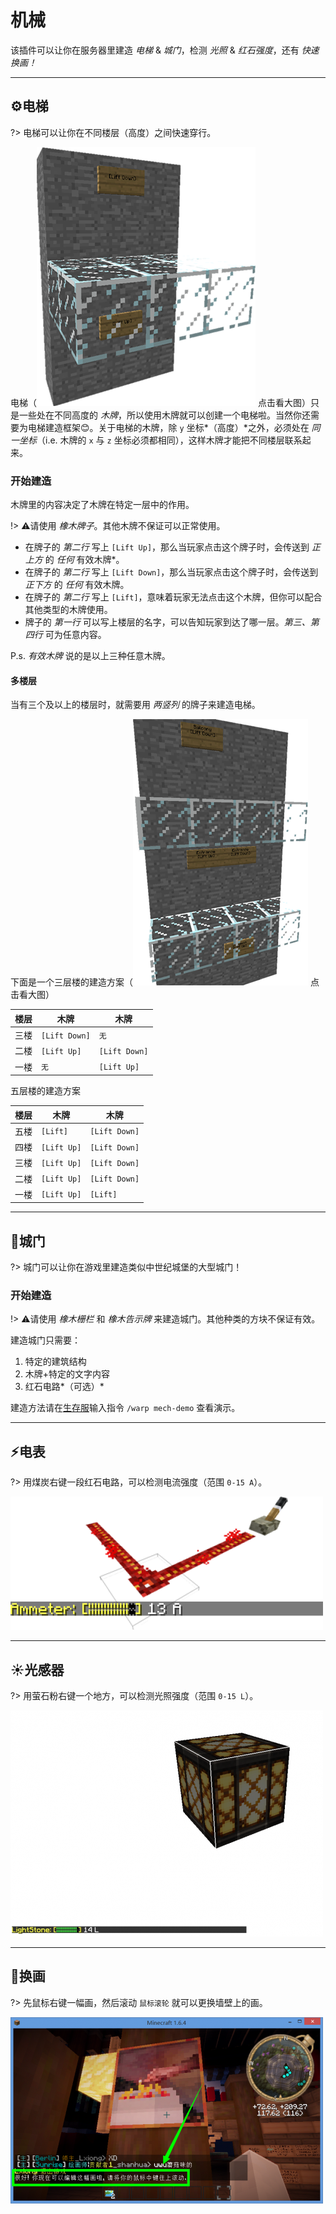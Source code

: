 # 机械

该插件可以让你在服务器里建造 *电梯* & *城门*，检测 *光照* & *红石强度*，还有 *快速换画！*

----

## ⚙️电梯

?> 电梯可以让你在不同楼层（高度）之间快速穿行。

电梯（![电梯](../assets/images/plugins/cb-elevator.png ':size=16') 点击看大图）只是一些处在不同高度的 *木牌*，所以使用木牌就可以创建一个电梯啦。当然你还需要为电梯建造框架😊。关于电梯的木牌，除 `y` 坐标*（高度）*之外，必须处在 *同一坐标*（i.e. 木牌的 `x` 与 `z` 坐标必须都相同），这样木牌才能把不同楼层联系起来。

### 开始建造

木牌里的内容决定了木牌在特定一层中的作用。

!> ⚠️请使用 *橡木牌子*。其他木牌不保证可以正常使用。

- 在牌子的 *第二行* 写上 `[Lift Up]`，那么当玩家点击这个牌子时，会传送到 *正上方* 的 *任何* 有效木牌*。
- 在牌子的 *第二行* 写上 `[Lift Down]`，那么当玩家点击这个牌子时，会传送到 *正下方* 的 *任何* 有效木牌。
- 在牌子的 *第二行* 写上 `[Lift]`，意味着玩家无法点击这个木牌，但你可以配合其他类型的木牌使用。
- 牌子的 *第一行* 可以写上楼层的名字，可以告知玩家到达了哪一层。*第三、第四行* 可为任意内容。

P.s. *有效木牌* 说的是以上三种任意木牌。

#### 多楼层

当有三个及以上的楼层时，就需要用 *两竖列* 的牌子来建造电梯。

下面是一个三层楼的建造方案（![三层楼](../assets/images/plugins/cb-elevator-3-floors.png ':size=16') 点击看大图）

| 楼层 | 木牌          | 木牌          |
| ---- | ------------- | ------------- |
| 三楼 | `[Lift Down]` | `无`          |
| 二楼 | `[Lift Up]`   | `[Lift Down]` |
| 一楼 | `无`          | `[Lift Up]`   |

五层楼的建造方案

| 楼层 | 木牌        | 木牌          |
| ---- | ----------- | ------------- |
| 五楼 | `[Lift]`    | `[Lift Down]` |
| 四楼 | `[Lift Up]` | `[Lift Down]` |
| 三楼 | `[Lift Up]` | `[Lift Down]` |
| 二楼 | `[Lift Up]` | `[Lift Down]` |
| 一楼 | `[Lift Up]` | `[Lift]`      |

----

## 🚪城门

?> 城门可以让你在游戏里建造类似中世纪城堡的大型城门！

### 开始建造

!> ⚠️请使用 *橡木栅栏* 和 *橡木告示牌* 来建造城门。其他种类的方块不保证有效。

建造城门只需要：

1. 特定的建筑结构
2. 木牌+特定的文字内容
3. 红石电路*（可选）*

建造方法请在[生存服](welcome/servers.md)输入指令 `/warp mech-demo` 查看演示。

----

## ⚡️电表

?> 用煤炭右键一段红石电路，可以检测电流强度（范围 `0-15 A`）。

![电表](../assets/images/plugins/cb-ammeter.png)

----

## ☀️光感器

?> 用萤石粉右键一个地方，可以检测光照强度（范围 `0-15 L`）。

![光感器](../assets/images/plugins/cb-lightstone.png)

----

## 🌁换画

?> 先鼠标右键一幅画，然后滚动 `鼠标滚轮` 就可以更换墙壁上的画。

![换画](../assets/images/plugins/cb-painting-switcher.png)
